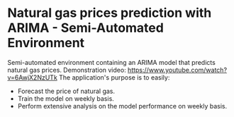 # Natural gas prices prediction with ARIMA - Semi-Automated Environment
Semi-automated environment containing an ARIMA model that predicts natural gas prices.
Demonstration video: https://www.youtube.com/watch?v=6AwjX2NzUTk
The application's purpose is to easily:
- Forecast the price of natural gas.
- Train the model on weekly basis.
- Perform extensive analysis on the model performance on weekly basis.

